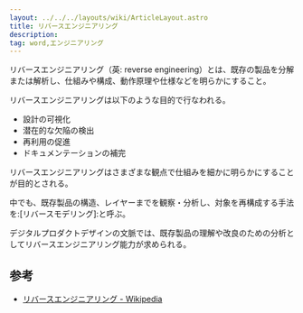 ```yaml
---
layout: ../../../layouts/wiki/ArticleLayout.astro
title: リバースエンジニアリング
description:
tag: word,エンジニアリング
---
```


リバースエンジニアリング（英: reverse engineering）とは、既存の製品を分解または解析し、仕組みや構成、動作原理や仕様などを明らかにすること。

リバースエンジニアリングは以下のような目的で行なわれる。

- 設計の可視化
- 潜在的な欠陥の検出
- 再利用の促進
- ドキュメンテーションの補完

リバースエンジニアリングはさまざまな観点で仕組みを細かに明らかにすることが目的とされる。

中でも、既存製品の構造、レイヤーまでを観察・分析し、対象を再構成する手法を:[リバースモデリング]:と呼ぶ。

デジタルプロダクトデザインの文脈では、既存製品の理解や改良のための分析としてリバースエンジニアリング能力が求められる。

## 参考

- [リバースエンジニアリング - Wikipedia](https://ja.wikipedia.org/wiki/%E3%83%AA%E3%83%90%E3%83%BC%E3%82%B9%E3%82%A8%E3%83%B3%E3%82%B8%E3%83%8B%E3%82%A2%E3%83%AA%E3%83%B3%E3%82%B0)


